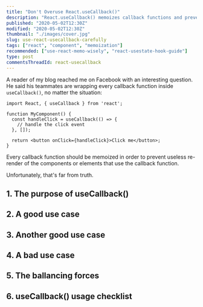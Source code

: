 ```yaml
---
title: "Don't Overuse React.useCallback()"
description: "React.useCallback() memoizes callback functions and prevents unnecessary re-render of components that use callbacks as props."
published: "2020-05-02T12:30Z"
modified: "2020-05-02T12:30Z"
thumbnail: "./images/cover.jpg"
slug: use-react-usecallback-carefully
tags: ["react", "component", "memoization"]
recommended: ["use-react-memo-wisely", "react-usestate-hook-guide"]
type: post
commentsThreadId: react-usecallback
---
```


A reader of my blog reached me on Facebook with an interesting question. He said his teammates are wrapping every callback function inside `useCallback()`, no matter the situation:

```jsx{4-6}
import React, { useCallback } from 'react';

function MyComponent() {
  const handleClick = useCallback(() => {
    // handle the click event
  }, []);

  return <button onClick={handleClick}>Click me</button>;
}
```

Every callback function should be memoized in order to prevent useless re-render of the components or elements that use the callback function. 

Unfortunately, that's far from truth. 

## 1. The purpose of useCallback()

## 2. A good use case

## 3. Another good use case

## 4. A bad use case

## 5. The ballancing forces

## 6. useCallback() usage checklist


